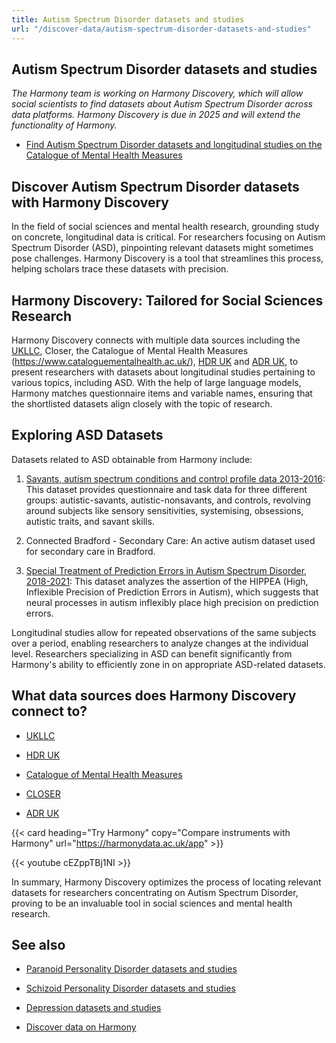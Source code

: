 ```yaml
---
title: Autism Spectrum Disorder datasets and studies
url: "/discover-data/autism-spectrum-disorder-datasets-and-studies"
---
```


## Autism Spectrum Disorder datasets and studies

*The Harmony team is working on Harmony Discovery, which will allow social scientists to find datasets about Autism Spectrum Disorder across data platforms. Harmony Discovery is due in 2025 and will extend the functionality of Harmony.*

* [Find Autism Spectrum Disorder datasets and longitudinal studies on the Catalogue of Mental Health Measures](https://www.cataloguementalhealth.ac.uk/?content=search&query=Topic:autism+spectrum+disorder)

## Discover Autism Spectrum Disorder datasets with Harmony Discovery

In the field of social sciences and mental health research, grounding study on concrete, longitudinal data is critical. For researchers focusing on Autism Spectrum Disorder (ASD), pinpointing relevant datasets might sometimes pose challenges. Harmony Discovery is a tool that streamlines this process, helping scholars trace these datasets with precision.

## Harmony Discovery: Tailored for Social Sciences Research

Harmony Discovery connects with multiple data sources including the [UKLLC](https://explore.ukllc.ac.uk), Closer, the Catalogue of Mental Health Measures (https://www.cataloguementalhealth.ac.uk/), [HDR UK](https://www.hdruk.ac.uk/) and [ADR UK](https://www.adruk.org/), to present researchers with datasets about longitudinal studies pertaining to various topics, including ASD. With the help of large language models, Harmony matches questionnaire items and variable names, ensuring that the shortlisted datasets align closely with the topic of research. 

## Exploring ASD Datasets

Datasets related to ASD obtainable from Harmony include:

1. [Savants, autism spectrum conditions and control profile data 2013-2016](https://reshare.ukdataservice.ac.uk/853449): This dataset provides questionnaire and task data for three different groups: autistic-savants, autistic-nonsavants, and controls, revolving around subjects like sensory sensitivities, systemising, obsessions, autistic traits, and savant skills.

2. Connected Bradford - Secondary Care: An active autism dataset used for secondary care in Bradford.

3. [Special Treatment of Prediction Errors in Autism Spectrum Disorder, 2018-2021](https://reshare.ukdataservice.ac.uk/854905): This dataset analyzes the assertion of the HIPPEA (High, Inflexible Precision of Prediction Errors in Autism), which suggests that neural processes in autism inflexibly place high precision on prediction errors.

Longitudinal studies allow for repeated observations of the same subjects over a period, enabling researchers to analyze changes at the individual level. Researchers specializing in ASD can benefit significantly from Harmony's ability to efficiently zone in on appropriate ASD-related datasets.


## What data sources does Harmony Discovery connect to?

* [UKLLC](https://explore.ukllc.ac.uk)

* [HDR UK](https://www.healthdatagateway.org/)

* [Catalogue of Mental Health Measures](https://www.cataloguementalhealth.ac.uk/)

* [CLOSER](https://closer.ac.uk/)

* [ADR UK](https://www.adruk.org/data-access/data-catalogue/)

{{< card heading="Try Harmony" copy="Compare instruments with Harmony" url="https://harmonydata.ac.uk/app" >}}

{{< youtube cEZppTBj1NI >}}


In summary, Harmony Discovery optimizes the process of locating relevant datasets for researchers concentrating on Autism Spectrum Disorder, proving to be an invaluable tool in social sciences and mental health research.

## See also

* [Paranoid Personality Disorder datasets and studies](/discover-data/paranoid-personality-disorder-datasets-and-studies)

* [Schizoid Personality Disorder datasets and studies](/discover-data/schizoid-personality-disorder-datasets-and-studies)

* [Depression datasets and studies](/discover-data/depression-datasets-and-studies)

* [Discover data on Harmony](/discover-data)